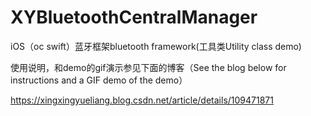 # XYBluetoothCentralManager
iOS（oc swift）蓝牙框架bluetooth framework(工具类Utility class   demo)

使用说明，和demo的gif演示参见下面的博客（See the blog below for instructions and a GIF demo of the demo）

https://xingxingyueliang.blog.csdn.net/article/details/109471871
